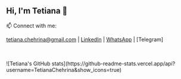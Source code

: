 ## Hi, I'm Tetiana 👋

:mailbox: Connect with me:

[tetiana.chehrina@gmail.com](mailto:tetiana.chehrina@gmail.com) | [LinkedIn](https://www.linkedin.com/in/tetiana-chehrina/) | [WhatsApp](https://wa.me/+48536029950) | [Telegram]

<br/>
<br/>
![Tetiana's GitHub stats](https://github-readme-stats.vercel.app/api?username=TetianaChehrina&show_icons=true)
<!--
**TetianaChehrina/TetianaChehrina** is a ✨ _special_ ✨ repository because its `README.md` (this file) appears on your GitHub profile.

Here are some ideas to get you started:

- 🔭 I’m currently working on ...
- 🌱 I’m currently learning ...
- 👯 I’m looking to collaborate on ...
- 🤔 I’m looking for help with ...
- 💬 Ask me about ...
- 📫 How to reach me: ...
- 😄 Pronouns: ...
- ⚡ Fun fact: ...
-->
